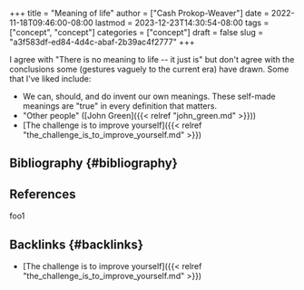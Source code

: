 +++
title = "Meaning of life"
author = ["Cash Prokop-Weaver"]
date = 2022-11-18T09:46:00-08:00
lastmod = 2023-12-23T14:30:54-08:00
tags = ["concept", "concept"]
categories = ["concept"]
draft = false
slug = "a3f583df-ed84-4d4c-abaf-2b39ac4f2777"
+++

I agree with "There is no meaning to life -- it just is" but don't agree with the conclusions some (gestures vaguely to the current era) have drawn. Some that I've liked include:

-   We can, should, and do invent our own meanings. These self-made meanings are "true" in every definition that matters.
-   "Other people" ([John Green]({{< relref "john_green.md" >}}))
-   [The challenge is to improve yourself]({{< relref "the_challenge_is_to_improve_yourself.md" >}})


## Bibliography {#bibliography}

## References

<style>.csl-entry{text-indent: -1.5em; margin-left: 1.5em;}</style><div class="csl-bib-body">
</div>

foo1


## Backlinks {#backlinks}

-   [The challenge is to improve yourself]({{< relref "the_challenge_is_to_improve_yourself.md" >}})
